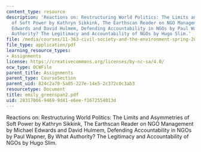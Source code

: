 ```yaml
---
content_type: resource
description: 'Reactions on: Restructuring World Politics: The Limits and Asymmetries
  of Soft Power by Kathryn Sikkink, The Earthscan Reader on NGO Management by Michael
  Edwards and David Hulmem, Defending Accountability in NGOs by Paul Wapner, By What
  Authority? The Legitimacy and Accountability of NGOs by Hugo Slim.'
file: /media/courses/11-363-civil-society-and-the-environment-spring-2005/2831706694699d41e6eef1672554013d_emily_greenspan2.pdf
file_type: application/pdf
learning_resource_types:
- Assignments
license: https://creativecommons.org/licenses/by-nc-sa/4.0/
ocw_type: OCWFile
parent_title: Assignments
parent_type: CourseSection
parent_uid: 824c2a70-5a05-227e-14e5-2c372c0c3ab3
resourcetype: Document
title: emily_greenspan2.pdf
uid: 28317066-9469-9d41-e6ee-f1672554013d
---
```

Reactions on: Restructuring World Politics: The Limits and Asymmetries of Soft Power by Kathryn Sikkink, The Earthscan Reader on NGO Management by Michael Edwards and David Hulmem, Defending Accountability in NGOs by Paul Wapner, By What Authority? The Legitimacy and Accountability of NGOs by Hugo Slim.